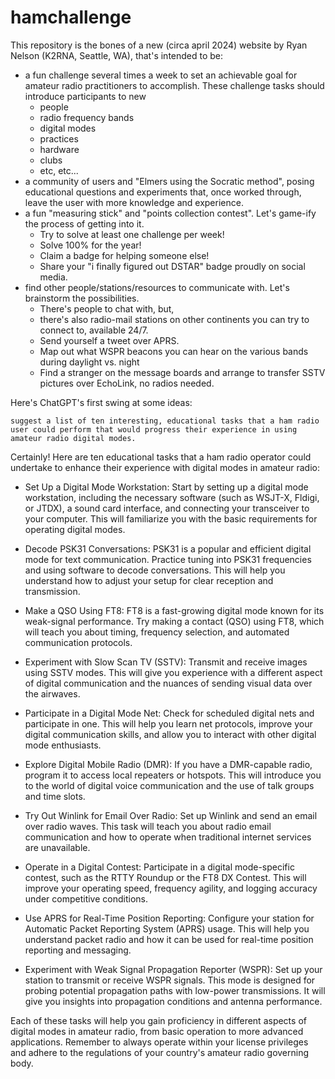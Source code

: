 # hamchallenge

This repository is the bones of a new (circa april 2024) website by Ryan Nelson (K2RNA, Seattle, WA), that's intended to be:

* a fun challenge several times a week to set an achievable goal for amateur radio practitioners to accomplish.  These challenge tasks should introduce participants to new 
    * people
    * radio frequency bands
    * digital modes
    * practices
    * hardware
    * clubs
    * etc, etc...
* a community of users and "Elmers using the Socratic method", posing educational questions and experiments that, once worked through, leave the user with more knowledge and experience.  
* a fun "measuring stick" and "points collection contest".  Let's game-ify the process of getting into it.  
    * Try to solve at least one challenge per week!
    * Solve 100% for the year!  
    * Claim a badge for helping someone else!
    * Share your "i finally figured out DSTAR" badge proudly on social media.
* find other people/stations/resources to communicate with. Let's brainstorm the possibilities.
    * There's people to chat with, but, 
    * there's also radio-mail stations on other continents you can try to connect to, available 24/7.
    * Send yourself a tweet over APRS.
    * Map out what WSPR beacons you can hear on the various bands during daylight vs. night
    * Find a stranger on the message boards and arrange to transfer SSTV pictures over EchoLink, no radios needed.  


Here's ChatGPT's first swing at some ideas:

```suggest a list of ten interesting, educational tasks that a ham radio user could perform that would progress their experience in using amateur radio digital modes.```

Certainly! Here are ten educational tasks that a ham radio operator could undertake to enhance their experience with digital modes in amateur radio:
- Set Up a Digital Mode Workstation: Start by setting up a digital mode workstation, including the necessary software (such as WSJT-X, Fldigi, or JTDX), a sound card interface, and connecting your transceiver to your computer. This will familiarize you with the basic requirements for operating digital modes.

- Decode PSK31 Conversations: PSK31 is a popular and efficient digital mode for text communication. Practice tuning into PSK31 frequencies and using software to decode conversations. This will help you understand how to adjust your setup for clear reception and transmission.

- Make a QSO Using FT8: FT8 is a fast-growing digital mode known for its weak-signal performance. Try making a contact (QSO) using FT8, which will teach you about timing, frequency selection, and automated communication protocols.

- Experiment with Slow Scan TV (SSTV): Transmit and receive images using SSTV modes. This will give you experience with a different aspect of digital communication and the nuances of sending visual data over the airwaves.

- Participate in a Digital Mode Net: Check for scheduled digital nets and participate in one. This will help you learn net protocols, improve your digital communication skills, and allow you to interact with other digital mode enthusiasts.

- Explore Digital Mobile Radio (DMR): If you have a DMR-capable radio, program it to access local repeaters or hotspots. This will introduce you to the world of digital voice communication and the use of talk groups and time slots.

- Try Out Winlink for Email Over Radio: Set up Winlink and send an email over radio waves. This task will teach you about radio email communication and how to operate when traditional internet services are unavailable.

- Operate in a Digital Contest: Participate in a digital mode-specific contest, such as the RTTY Roundup or the FT8 DX Contest. This will improve your operating speed, frequency agility, and logging accuracy under competitive conditions.

- Use APRS for Real-Time Position Reporting: Configure your station for Automatic Packet Reporting System (APRS) usage. This will help you understand packet radio and how it can be used for real-time position reporting and messaging.

- Experiment with Weak Signal Propagation Reporter (WSPR): Set up your station to transmit or receive WSPR signals. This mode is designed for probing potential propagation paths with low-power transmissions. It will give you insights into propagation conditions and antenna performance.

Each of these tasks will help you gain proficiency in different aspects of digital modes in amateur radio, from basic operation to more advanced applications. Remember to always operate within your license privileges and adhere to the regulations of your country's amateur radio governing body.
